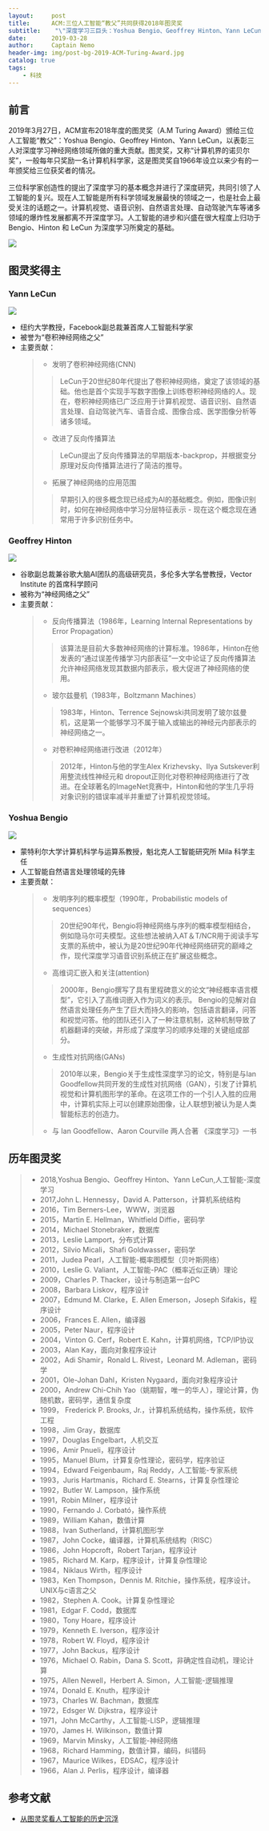 ```yaml
---
layout:     post
title:      ACM:三位人工智能“教父”共同获得2018年图灵奖
subtitle:    "\"深度学习三巨头：Yoshua Bengio、Geoffrey Hinton、Yann LeCun\""
date:       2019-03-28
author:     Captain Nemo
header-img: img/post-bg-2019-ACM-Turing-Award.jpg
catalog: true
tags:
    - 科技
---
```



## 前言
2019年3月27日，ACM宣布2018年度的图灵奖（A.M Turing Award）颁给三位人工智能“教父”：Yoshua Bengio、Geoffrey Hinton、Yann LeCun，以表彰三人对深度学习神经网络领域所做的重大贡献。图灵奖，又称“计算机界的诺贝尔奖”，一般每年只奖励一名计算机科学家，这是图灵奖自1966年设立以来少有的一年颁奖给三位获奖者的情况。

三位科学家创造性的提出了深度学习的基本概念并进行了深度研究，共同引领了人工智能的复兴。现在人工智能是所有科学领域发展最快的领域之一，也是社会上最受关注的话题之一。计算机视觉、语音识别、自然语言处理、自动驾驶汽车等诸多领域的爆炸性发展都离不开深度学习。人工智能的进步和兴盛在很大程度上归功于 Bengio、Hinton 和 LeCun 为深度学习所奠定的基础。

![](https://upload-images.jianshu.io/upload_images/16369454-d145f7c6af9320a2.jpg?imageMogr2/auto-orient/strip%7CimageView2/2/w/1240)

## 图灵奖得主
### Yann LeCun
![](https://upload-images.jianshu.io/upload_images/16369454-c4151c1e9fac1d59.jpg?imageMogr2/auto-orient/strip%7CimageView2/2/w/1240)
 - 纽约大学教授，Facebook副总裁兼首席人工智能科学家
 - 被誉为“卷积神经网络之父”
 - 主要贡献：
     >  - 发明了卷积神经网络(CNN)
     > > LeCun于20世纪80年代提出了卷积神经网络，奠定了该领域的基础。他也是首个实现手写数字图像上训练卷积神经网络的人。现在，卷积神经网络已广泛应用于计算机视觉、语音识别、自然语言处理、自动驾驶汽车、语音合成、图像合成、医学图像分析等诸多领域。
     >
     >  - 改进了反向传播算法
     > > LeCun提出了反向传播算法的早期版本-backprop，并根据变分原理对反向传播算法进行了简洁的推导。
     >
     >  - 拓展了神经网络的应用范围
     > > 早期引入的很多概念现已经成为AI的基础概念。例如，图像识别时，如何在神经网络中学习分层特征表示 - 现在这个概念现在通常用于许多识别任务中。
 

### Geoffrey Hinton
![](https://upload-images.jianshu.io/upload_images/16369454-0446cb16d230a358.jpg?imageMogr2/auto-orient/strip%7CimageView2/2/w/1240)
 - 谷歌副总裁兼谷歌大脑AI团队的高级研究员，多伦多大学名誉教授，Vector Institute 的首席科学顾问
 - 被称为“神经网络之父”
 - 主要贡献：
     >  - 反向传播算法（1986年，Learning Internal Representations by Error Propagation）
     > > 该算法是目前大多数神经网络的计算标准。1986年，Hinton在他发表的“通过误差传播学习内部表征”一文中论证了反向传播算法允许神经网络发现其数据内部表示，极大促进了神经网络的使用。
     >
     > - 玻尔兹曼机（1983年，Boltzmann Machines）  
     > > 1983年，Hinton、Terrence Sejnowski共同发明了玻尔兹曼机，这是第一个能够学习不属于输入或输出的神经元内部表示的神经网络之一。
     >
     > - 对卷积神经网络进行改进（2012年）
     > > 2012年，Hinton与他的学生Alex Krizhevsky、Ilya Sutskever利用整流线性神经元和 dropout正则化对卷积神经网络进行了改进。在全球著名的ImageNet竞赛中，Hinton和他的学生几乎将对象识别的错误率减半并重塑了计算机视觉领域。

### Yoshua Bengio
![](https://upload-images.jianshu.io/upload_images/16369454-ad1594289c6ad88a.jpg?imageMogr2/auto-orient/strip%7CimageView2/2/w/1240)
 - 蒙特利尔大学计算机科学与运算系教授，魁北克人工智能研究所 Mila 科学主任
 - 人工智能自然语言处理领域的先锋
 - 主要贡献：
     > - 发明序列的概率模型（1990年，Probabilistic models of sequences）
     > > 20世纪90年代，Bengio将神经网络与序列的概率模型相结合，例如隐马尔可夫模型。这些想法被纳入AT＆T/NCR用于阅读手写支票的系统中，被认为是20世纪90年代神经网络研究的巅峰之作，现代深度学习语音识别系统正在扩展这些概念。
     > - 高维词汇嵌入和关注(attention)
     > > 2000年，Bengio撰写了具有里程碑意义的论文“神经概率语言模型”，它引入了高维词嵌入作为词义的表示。 Bengio的见解对自然语言处理任务产生了巨大而持久的影响，包括语言翻译，问答和视觉问答。他的团队还引入了一种注意机制，这种机制导致了机器翻译的突破，并形成了深度学习的顺序处理的关键组成部分。
     > 
     > - 生成性对抗网络(GANs)
     > > 2010年以来，Bengio关于生成性深度学习的论文，特别是与Ian Goodfellow共同开发的生成性对抗网络（GAN），引发了计算机视觉和计算机图形学的革命。在这项工作的一个引人入胜的应用中，计算机实际上可以创建原始图像，让人联想到被认为是人类智能标志的创造力。
     > 
     > - 与 Ian Goodfellow、Aaron Courville 两人合著 《深度学习》一书
  
## 历年图灵奖
> - 2018,Yoshua Bengio、Geoffrey Hinton、Yann LeCun,人工智能-深度学习
> - 2017,John L. Hennessy，David A. Patterson，计算机系统结构
> - 2016，Tim Berners-Lee，WWW，浏览器
> - 2015，Martin E. Hellman，Whitfield Diffie，密码学
> - 2014，Michael Stonebraker，数据库
> - 2013，Leslie Lamport，分布式计算
> - 2012，Silvio Micali，Shafi Goldwasser，密码学
> - 2011，Judea Pearl，人工智能-概率图模型（贝叶斯网络）
> - 2010，Leslie G. Valiant，人工智能-PAC（概率近似正确）理论
> - 2009，Charles P. Thacker，设计与制造第一台PC
> - 2008，Barbara Liskov，程序设计
> - 2007，Edmund M. Clarke，E. Allen Emerson，Joseph Sifakis，程序设计
> - 2006，Frances E. Allen，编译器
> - 2005，Peter Naur，程序设计
> - 2004，Vinton G. Cerf，Robert E. Kahn，计算机网络，TCP/IP协议
> - 2003，Alan Kay，面向对象程序设计
> - 2002，Adi Shamir，Ronald L. Rivest，Leonard M. Adleman，密码学
> - 2001，Ole-Johan Dahl，Kristen Nygaard，面向对象程序设计
> - 2000，Andrew Chi-Chih Yao（姚期智，唯一的华人），理论计算，伪随机数，密码学，通信复杂度
> - 1999， Frederick P. Brooks, Jr.，计算机系统结构，操作系统，软件工程
> - 1998，Jim Gray，数据库
> - 1997，Douglas Engelbart，人机交互
> - 1996，Amir Pnueli，程序设计
> - 1995，Manuel Blum，计算复杂性理论，密码学，程序验证
> - 1994，Edward Feigenbaum，Raj Reddy，人工智能-专家系统
> - 1993，Juris Hartmanis，Richard E. Stearns，计算复杂性理论
> - 1992，Butler W. Lampson，操作系统
> - 1991，Robin Milner，程序设计
> - 1990，Fernando J. Corbató，操作系统
> - 1989，William Kahan，数值计算
> - 1988，Ivan Sutherland，计算机图形学
> - 1987，John Cocke，编译器，计算机系统结构（RISC）
> - 1986，John Hopcroft，Robert Tarjan，程序设计
> - 1985，Richard M. Karp，程序设计，计算复杂性理论
> - 1984，Niklaus Wirth，程序设计
> - 1983，Ken Thompson，Dennis M. Ritchie，操作系统，程序设计。UNIX与c语言之父
> - 1982，Stephen A. Cook。计算复杂性理论
> - 1981，Edgar F. Codd，数据库
> - 1980，Tony Hoare，程序设计
> - 1979，Kenneth E. Iverson，程序设计
> - 1978，Robert W. Floyd，程序设计
> - 1977，John Backus，程序设计
> - 1976，Michael O. Rabin，Dana S. Scott，非确定性自动机，理论计算
> - 1975，Allen Newell，Herbert A. Simon，人工智能-逻辑推理
> - 1974，Donald E. Knuth，程序设计
> - 1973，Charles W. Bachman，数据库
> - 1972，Edsger W. Dijkstra，程序设计
> - 1971，John McCarthy，人工智能-LISP，逻辑推理
> - 1970，James H. Wilkinson，数值计算
> - 1969，Marvin Minsky，人工智能-神经网络
> - 1968，Richard Hamming，数值计算，编码，纠错码
> - 1967，Maurice Wilkes，EDSAC，程序设计
> - 1966，Alan J. Perlis，程序设计，编译器

## 参考文献
- [从图灵奖看人工智能的历史沉浮](https://mp.weixin.qq.com/s/r_VDRDmDnAJsmiD0dG8imA)

